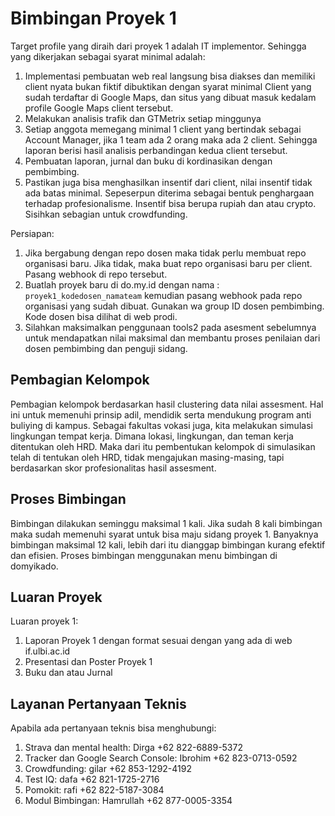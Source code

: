 # Bimbingan Proyek 1

Target profile yang diraih dari proyek 1 adalah IT implementor. Sehingga yang dikerjakan sebagai syarat minimal adalah:
1. Implementasi pembuatan web real langsung bisa diakses dan memiliki client nyata bukan fiktif dibuktikan dengan syarat minimal Client yang sudah terdaftar di Google Maps, dan situs yang dibuat masuk kedalam profile Google Maps client tersebut.
2. Melakukan analisis trafik dan GTMetrix setiap minggunya
3. Setiap anggota memegang minimal 1 client yang bertindak sebagai Account Manager, jika 1 team ada 2 orang maka ada 2 client. Sehingga laporan berisi hasil analisis perbandingan kedua client tersebut.
4. Pembuatan laporan, jurnal dan buku di kordinasikan dengan pembimbing.
5. Pastikan juga bisa menghasilkan insentif dari client, nilai insentif tidak ada batas minimal. Sepeserpun diterima sebagai bentuk penghargaan terhadap profesionalisme. Insentif bisa berupa rupiah dan atau crypto. Sisihkan sebagian untuk crowdfunding.

Persiapan:
1. Jika bergabung dengan repo dosen maka tidak perlu membuat repo organisasi baru. Jika tidak, maka buat repo organisasi baru per client. Pasang webhook di repo tersebut.
2. Buatlah proyek baru di do.my.id dengan nama : `proyek1_kodedosen_namateam` kemudian pasang webhook pada repo organisasi yang sudah dibuat. Gunakan wa group ID dosen pembimbing. Kode dosen bisa dilihat di web prodi.
3. Silahkan maksimalkan penggunaan tools2 pada asesment sebelumnya untuk mendapatkan nilai maksimal dan membantu proses penilaian dari dosen pembimbing dan penguji sidang.



## Pembagian Kelompok

Pembagian kelompok berdasarkan hasil clustering data nilai assesment. Hal ini untuk memenuhi prinsip adil, mendidik serta mendukung program anti buliying di kampus. Sebagai fakultas vokasi juga, kita melakukan simulasi lingkungan tempat kerja. Dimana lokasi, lingkungan, dan teman kerja ditentukan oleh HRD. Maka dari itu pembentukan kelompok di simulasikan telah di tentukan oleh HRD, tidak mengajukan masing-masing, tapi berdasarkan skor profesionalitas hasil assesment.

## Proses Bimbingan

Bimbingan dilakukan seminggu maksimal 1 kali. Jika sudah 8 kali bimbingan maka sudah memenuhi syarat untuk bisa maju sidang proyek 1. Banyaknya bimbingan maksimal 12 kali, lebih dari itu dianggap bimbingan kurang efektif dan efisien. Proses bimbingan menggunakan menu bimbingan di domyikado.

## Luaran Proyek

Luaran proyek 1:
1. Laporan Proyek 1 dengan format sesuai dengan yang ada di web if.ulbi.ac.id
2. Presentasi dan Poster Proyek 1
3. Buku dan atau Jurnal

## Layanan Pertanyaan Teknis

Apabila ada pertanyaan teknis bisa menghubungi:
1. Strava dan mental health: Dirga +62 822-6889-5372
2. Tracker dan Google Search Console: Ibrohim +62 823-0713-0592
3. Crowdfunding: gilar +62 853-1292-4192
4. Test IQ: dafa +62 821-1725-2716
5. Pomokit: rafi +62 822-5187-3084
6. Modul Bimbingan: Hamrullah +62 877-0005-3354
